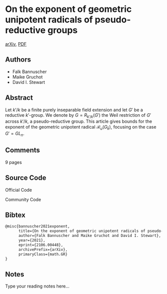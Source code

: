 
# On the exponent of geometric unipotent radicals of pseudo-reductive groups

[arXiv](https://arxiv.org/abs/2106.0448), [PDF](https://arxiv.org/pdf/2106.0448.pdf)

## Authors

- Falk Bannuscher
- Maike Gruchot
- David I. Stewart

## Abstract

Let $k'/k$ be a finite purely inseparable field extension and let $G'$ be a reductive $k'$-group. We denote by $G=R_{k'/k}(G')$ the Weil restriction of $G'$ across $k'/k$, a pseudo-reductive group. This article gives bounds for the exponent of the geometric unipotent radical $\mathscr{R}_{u}(G_{\bar{k}})$, focusing on the case $G'=GL_n$.

## Comments

9 pages

## Source Code

Official Code



Community Code



## Bibtex

```tex
@misc{bannuscher2021exponent,
      title={On the exponent of geometric unipotent radicals of pseudo-reductive groups}, 
      author={Falk Bannuscher and Maike Gruchot and David I. Stewart},
      year={2021},
      eprint={2106.00448},
      archivePrefix={arXiv},
      primaryClass={math.GR}
}
```

## Notes

Type your reading notes here...

